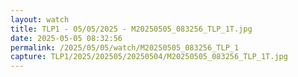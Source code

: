 ```yaml
---
layout: watch
title: TLP1 - 05/05/2025 - M20250505_083256_TLP_1T.jpg
date: 2025-05-05 08:32:56
permalink: /2025/05/05/watch/M20250505_083256_TLP_1
capture: TLP1/2025/202505/20250504/M20250505_083256_TLP_1T.jpg
---
```

